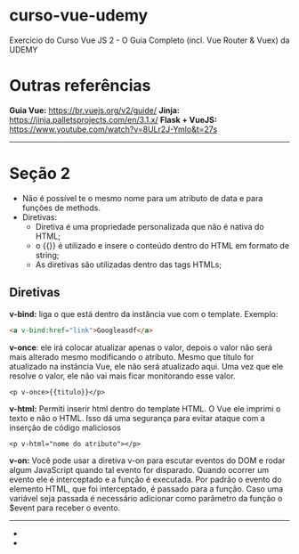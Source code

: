 # curso-vue-udemy
Exercicio do Curso Vue JS 2 - O Guia Completo (incl. Vue Router &amp; Vuex) da UDEMY

# Outras referências

__Guia Vue:__ https://br.vuejs.org/v2/guide/
__Jinja:__ https://jinja.palletsprojects.com/en/3.1.x/
__Flask + VueJS:__ https://www.youtube.com/watch?v=8ULr2J-Ymlo&t=27s

---

# Seção 2
- Não é possível te o mesmo nome para um atributo de data e para funções de methods.
- Diretivas:
  - Diretiva é uma propriedade personalizada que não é nativa do HTML;
  - o {{}} é utilizado e insere o conteúdo dentro do HTML em formato de string;
  - As diretivas são utilizadas dentro das tags HTMLs; 

    

## Diretivas
__v-bind:__ liga o que está dentro da instância vue com o template. Exemplo:
```html
<a v-bind:href="link">Googleasdf</a> 
``` 

__v-once__: ele irá colocar atualizar apenas o valor, depois o valor não será mais alterado mesmo modificando o atributo. Mesmo que título for atualizado na instância Vue, ele não será atualizado aqui. Uma vez que ele resolve o valor, ele não vai mais ficar monitorando esse valor.
```
<p v-once>{{titulo}}</p>
```

__v-html:__ Permiti inserir html dentro do template HTML. O Vue ele imprimi o texto e não o HTML. Isso dá uma segurança para evitar ataque com a inserção de código maliciosos
```
<p v-html="nome do atributo"></p>
```

__v-on:__ Você pode usar a diretiva v-on para escutar eventos do DOM e rodar algum JavaScript quando tal evento for disparado.  Quando ocorrer um evento ele é interceptado e a função é executada. Por padrão o evento do elemento HTML, que foi interceptado, é passado para a função. Caso uma variável seja passada é necessário adicionar como parâmetro da função o $event para receber o evento.

---

- 
- 